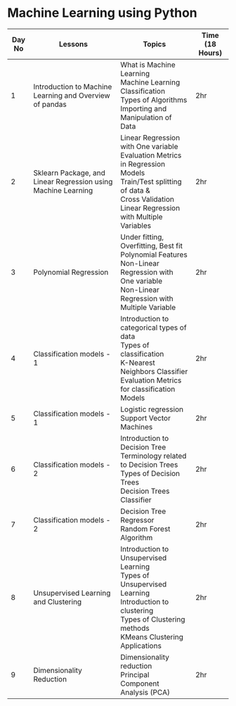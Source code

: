 # Machine Learning using Python
|Day No	|Lessons|	Topics|	Time (18 Hours)|
|---|---|---|---|
|1|	Introduction to Machine Learning and Overview of pandas	|What is Machine Learning <br> Machine Learning Classification <br> Types of Algorithms <br> Importing and Manipulation of Data|2hr|
|2|	Sklearn Package, and Linear Regression using Machine Learning	| Linear Regression with One variable <br> Evaluation Metrics in Regression Models <br> Train/Test splitting of data &<br> Cross Validation <br> Linear Regression with Multiple Variables|2hr|
|3|	Polynomial Regression	|Under fitting, Overfitting, Best fit <br> Polynomial Features <br> Non-Linear Regression with One variable <br> Non-Linear Regression with Multiple Variable|2hr|
|4|	Classification models - 1	|Introduction to categorical types of data <br> Types of classification <br> K-Nearest Neighbors Classifier <br> Evaluation Metrics for classification Models|2hr|
|5|	Classification models - 1	|Logistic regression <br>Support Vector Machines|2hr|
|6|	Classification models - 2	|Introduction to Decision Tree <br> Terminology related to Decision Trees  <br> Types of Decision Trees  <br> Decision Trees Classifier|2hr|
|7|		Classification models - 2 | Decision Tree Regressor<br> Random Forest Algorithm|2hr|
|8|	Unsupervised Learning and Clustering| Introduction to Unsupervised Learning <br> Types of Unsupervised Learning <br> Introduction to clustering <br> Types of Clustering methods <br> KMeans Clustering <br> Applications|2hr|
|9|	Dimensionality Reduction|Dimensionality reduction<br>Principal Component Analysis (PCA)|2hr|
